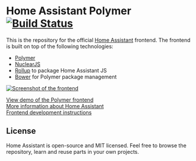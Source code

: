 # Home Assistant Polymer [![Build Status](https://travis-ci.org/home-assistant/home-assistant-polymer.svg?branch=master)](https://travis-ci.org/home-assistant/home-assistant-polymer)

This is the repository for the official [Home Assistant](https://home-assistant.io) frontend. The frontend is built on top of the following technologies:

 * [Polymer](https://www.polymer-project.org/1.0/)
 * [NuclearJS](http://optimizely.github.io/nuclear-js/)
 * [Rollup](http://rollupjs.org/) to package Home Assistant JS
 * [Bower](https://bower.io) for Polymer package management

[![Screenshot of the frontend](https://raw.githubusercontent.com/home-assistant/home-assistant-polymer/master/docs/screenshot.png)](https://home-assistant.io/demo/)

[View demo of the Polymer frontend](https://home-assistant.io/demo/)  
[More information about Home Assistant](https://home-assistant.io)  
[Frontend development instructions](https://home-assistant.io/developers/frontend.html)

## License
Home Assistant is open-source and MIT licensed. Feel free to browse the repository, learn and reuse parts in your own projects.
